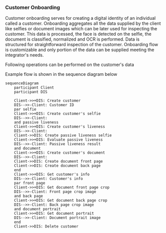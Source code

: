 ### Customer Onboarding
Customer onboarding serves for creating a digital identity of an individual called a customer. Onboarding aggregates all the data supplied by the client like selfies or document images which can be later used for inspecting the customer. This data is processed, the face is detected on the selfie, the document is classified, normalized and OCR is performed. Data is structured for straightforward inspection of the customer. Onboarding flow is customizable and only portion of the data can be supplied meeting the integrator's needs.

Following operations can be performed on the customer's data

Example flow is shown in the sequence diagram below

```mermaid
sequenceDiagram
    participant Client
    participant DIS
    
    Client->>+DIS: Create customer
    DIS-->>-Client: Customer ID
    par selfie
    Client->>+DIS: Create customer's selfie
    DIS-->>-Client: 
    and passive liveness
    Client->>+DIS: Create customer's liveness
    DIS-->>-Client: 
    Client->>DIS: Create passive liveness selfie
    Client->>+DIS: Evaluate passive liveness
    DIS-->>-Client: Passive liveness result
    and document
    Client->>+DIS: Create customer's document
    DIS-->>-Client: 
    Client->>DIS: Create document front page
    Client->>DIS: Create document back page
    end
    Client->>+DIS: Get customer's info
    DIS-->>-Client: Customer's info
    par front page
    Client->>+DIS: Get document front page crop
    DIS-->>-Client: Front page crop image
    and back page
    Client->>+DIS: Get document back page crop
    DIS-->>-Client: Back page crop image
    and document portrait
    Client->>+DIS: Get document portrait
    DIS-->>-Client: Document portrait image
    end
    Client->>DIS: Delete customer   
```
